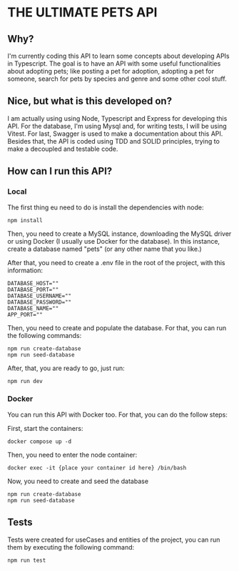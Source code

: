 # THE ULTIMATE PETS API

## Why?

I'm currently coding this API to learn some concepts about developing APIs in Typescript. The goal is to have an API with some useful functionalities about adopting pets; like posting a pet for adoption, adopting a pet for someone, search for pets by species and genre and some other cool stuff.

## Nice, but what is this developed on?

I am actually using using Node, Typescript and Express for developing this API. For the database, I'm using Mysql and, for writing tests, I will be using Vitest. For last, Swagger is used to make a documentation about this API.
Besides that, the API is coded using TDD and SOLID principles, trying to make a decoupled and testable code.

## How can I run this API?

### Local

The first thing eu need to do is install the dependencies with node:

```
npm install
```

Then, you need to create a MySQL instance, downloading the MySQL driver
or using Docker (I usually use Docker for the database). In this instance,
create a database named "pets" (or any other name that you like.)

After that, you need to create a .env file in the root of the project, with
this information:

```
DATABASE_HOST=""
DATABASE_PORT=""
DATABASE_USERNAME=""
DATABASE_PASSWORD=""
DATABASE_NAME=""
APP_PORT=""
```

Then, you need to create and populate the database. For that, you can run
the following commands:

```
npm run create-database
npm run seed-database
```

After, that, you are ready to go, just run:

```
npm run dev
```

### Docker

You can run this API with Docker too. For that, you can do the follow steps:

First, start the containers:

```
docker compose up -d
```

Then, you need to enter the node container:

```
docker exec -it {place your container id here} /bin/bash
```

Now, you need to create and seed the database

```
npm run create-database
npm run seed-database
```

## Tests

Tests were created for useCases and entities of the project, you can run them
by executing the following command:

```
npm run test
```
